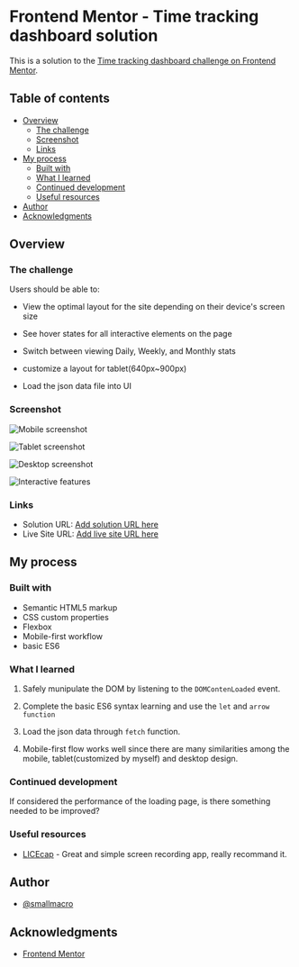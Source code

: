 # Frontend Mentor - Time tracking dashboard solution

This is a solution to the [Time tracking dashboard challenge on Frontend Mentor](https://www.frontendmentor.io/challenges/time-tracking-dashboard-UIQ7167Jw). 

## Table of contents

- [Overview](#overview)
  - [The challenge](#the-challenge)
  - [Screenshot](#screenshot)
  - [Links](#links)
- [My process](#my-process)
  - [Built with](#built-with)
  - [What I learned](#what-i-learned)
  - [Continued development](#continued-development)
  - [Useful resources](#useful-resources)
- [Author](#author)
- [Acknowledgments](#acknowledgments)



## Overview

### The challenge

Users should be able to:

- View the optimal layout for the site depending on their device's screen size
- See hover states for all interactive elements on the page
- Switch between viewing Daily, Weekly, and Monthly stats

- customize a layout for tablet(640px~900px)
- Load the json data file into UI

### Screenshot

![Mobile screenshot](./mobile_screenshot.png)

![Tablet screenshot](./tablet_screenshot.png)

![Desktop screenshot](./desktop_screenshot.png)

![Interactive features](./interaction.gif)



### Links

- Solution URL: [Add solution URL here](https://your-solution-url.com)
- Live Site URL: [Add live site URL here](https://your-live-site-url.com)

## My process

### Built with

- Semantic HTML5 markup
- CSS custom properties
- Flexbox
- Mobile-first workflow
- basic ES6 



### What I learned
1. Safely munipulate the DOM by listening to the `DOMContenLoaded` event.

2. Complete the basic ES6 syntax learning and use the `let` and  `arrow function`

3. Load the json data through `fetch` function.

4. Mobile-first flow works well since there are many similarities among the mobile, tablet(customized by myself) and desktop design.

### Continued development
If considered the performance of the loading page, is there something needed to be improved?

### Useful resources

- [LICEcap](https://www.cockos.com/licecap/) - Great and simple screen recording app, really recommand it.


## Author

- [@smallmacro](https://github.com/smallmacro)




## Acknowledgments
- [Frontend Mentor](https://www.frontendmentor.io/)
